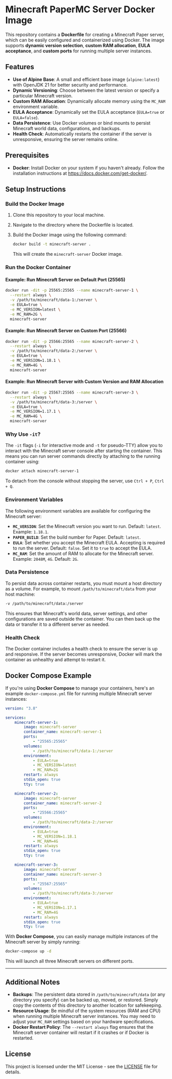 # Minecraft PaperMC Server Docker Image

This repository contains a **Dockerfile** for creating a Minecraft Paper server, which can be easily configured and containerized using Docker.
The image supports **dynamic version selection**, **custom RAM allocation**, **EULA acceptance**, and **custom ports** for running multiple server instances.

## Features

-   **Use of Alpine Base**: A small and efficient base image (`alpine:latest`) with OpenJDK 21 for better security and performance.
-   **Dynamic Versioning**: Choose between the latest version or specify a particular Minecraft version.
-   **Custom RAM Allocation**: Dynamically allocate memory using the `MC_RAM` environment variable.
-   **EULA Acceptance**: Dynamically set the EULA acceptance (`EULA=true` or `EULA=false`).
-   **Data Persistence**: Use Docker volumes or bind mounts to persist Minecraft world data, configurations, and backups.
-   **Health Check**: Automatically restarts the container if the server is unresponsive, ensuring the server remains online.

## Prerequisites

-   **Docker**: Install Docker on your system if you haven't already. Follow the installation instructions at https://docs.docker.com/get-docker/.

## Setup Instructions

### Build the Docker Image

1. Clone this repository to your local machine.
2. Navigate to the directory where the Dockerfile is located.
3. Build the Docker image using the following command:

    ```bash
    docker build -t minecraft-server .
    ```

    This will create the `minecraft-server` Docker image.

### Run the Docker Container

#### Example: Run Minecraft Server on Default Port (25565)

```bash
docker run -dit -p 25565:25565 --name minecraft-server-1 \
  --restart always \
  -v /path/to/minecraft/data-1:/server \
  -e EULA=true \
  -e MC_VERSION=latest \
  -e MC_RAM=2G \
  minecraft-server
```

#### Example: Run Minecraft Server on Custom Port (25566)

```bash
docker run -dit -p 25566:25565 --name minecraft-server-2 \
  --restart always \
  -v /path/to/minecraft/data-2:/server \
  -e EULA=true \
  -e MC_VERSION=1.18.1 \
  -e MC_RAM=4G \
  minecraft-server
```

#### Example: Run Minecraft Server with Custom Version and RAM Allocation

```bash
docker run -dit -p 25567:25565 --name minecraft-server-3 \
  --restart always \
  -v /path/to/minecraft/data-3:/server \
  -e EULA=true \
  -e MC_VERSION=1.17.1 \
  -e MC_RAM=4G \
  minecraft-server
```

### Why Use `-it`?

The `-it` flags (`-i` for interactive mode and `-t` for pseudo-TTY) allow you to interact with the Minecraft server console after starting the container.
This means you can run server commands directly by attaching to the running container using:

```bash
docker attach minecraft-server-1
```

To detach from the console without stopping the server, use `Ctrl + P`, `Ctrl + Q`.

### Environment Variables

The following environment variables are available for configuring the Minecraft server:

-   **`MC_VERSION`**: Set the Minecraft version you want to run. Default: `latest`. Example: `1.18.1`.
-   **`PAPER_BUILD`**: Set the build number for Paper. Default: `latest`.
-   **`EULA`**: Set whether you accept the Minecraft EULA. Accepting is required to run the server. Default: `false`. Set it to `true` to accept the EULA.
-   **`MC_RAM`**: Set the amount of RAM to allocate for the Minecraft server. Example: `2048M`, `4G`. Default: `2G`.

### Data Persistence

To persist data across container restarts, you must mount a host directory as a volume. For example, to mount `/path/to/minecraft/data` from your host machine:

```bash
-v /path/to/minecraft/data:/server
```

This ensures that Minecraft's world data, server settings, and other configurations are saved outside the container. You can then back up the data or transfer it to a different server as needed.

### Health Check

The Docker container includes a health check to ensure the server is up and responsive. If the server becomes unresponsive, Docker will mark the container as unhealthy and attempt to restart it.

## Docker Compose Example

If you're using **Docker Compose** to manage your containers, here's an example `docker-compose.yml` file for running multiple Minecraft server instances:

```yaml
version: "3.8"

services:
    minecraft-server-1:
        image: minecraft-server
        container_name: minecraft-server-1
        ports:
            - "25565:25565"
        volumes:
            - /path/to/minecraft/data-1:/server
        environment:
            - EULA=true
            - MC_VERSION=latest
            - MC_RAM=2G
        restart: always
        stdin_open: true
        tty: true

    minecraft-server-2:
        image: minecraft-server
        container_name: minecraft-server-2
        ports:
            - "25566:25565"
        volumes:
            - /path/to/minecraft/data-2:/server
        environment:
            - EULA=true
            - MC_VERSION=1.18.1
            - MC_RAM=4G
        restart: always
        stdin_open: true
        tty: true

    minecraft-server-3:
        image: minecraft-server
        container_name: minecraft-server-3
        ports:
            - "25567:25565"
        volumes:
            - /path/to/minecraft/data-3:/server
        environment:
            - EULA=true
            - MC_VERSION=1.17.1
            - MC_RAM=4G
        restart: always
        stdin_open: true
        tty: true
```

With **Docker Compose**, you can easily manage multiple instances of the Minecraft server by simply running:

```bash
docker-compose up -d
```

This will launch all three Minecraft servers on different ports.

---

## Additional Notes

-   **Backups**: The persistent data stored in `/path/to/minecraft/data` (or any directory you specify) can be backed up, moved, or restored. Simply copy the contents of this directory to another location for safekeeping.
-   **Resource Usage**: Be mindful of the system resources (RAM and CPU) when running multiple Minecraft server instances. You may need to adjust your `MC_RAM` settings based on your hardware specifications.
-   **Docker Restart Policy**: The `--restart always` flag ensures that the Minecraft server container will restart if it crashes or if Docker is restarted.

## License

This project is licensed under the MIT License - see the [LICENSE](LICENSE) file for details.
